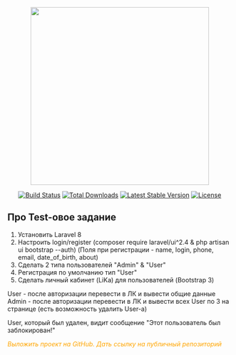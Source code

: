 <p align="center"><a href="https://laravel.com" target="_blank"><img src="https://raw.githubusercontent.com/laravel/art/master/logo-lockup/5%20SVG/2%20CMYK/1%20Full%20Color/laravel-logolockup-cmyk-red.svg" width="400"></a></p>

<p align="center">
<a href="https://travis-ci.org/laravel/framework"><img src="https://travis-ci.org/laravel/framework.svg" alt="Build Status"></a>
<a href="https://packagist.org/packages/laravel/framework"><img src="https://poser.pugx.org/laravel/framework/d/total.svg" alt="Total Downloads"></a>
<a href="https://packagist.org/packages/laravel/framework"><img src="https://poser.pugx.org/laravel/framework/v/stable.svg" alt="Latest Stable Version"></a>
<a href="https://packagist.org/packages/laravel/framework"><img src="https://poser.pugx.org/laravel/framework/license.svg" alt="License"></a>
</p>

## Про Test-овое задание 

1. Установить Laravel 8
2. Настроить login/register (composer require laravel/ui^2.4 & php artisan ui bootstrap --auth) (Поля при регистрации - name, login, phone, email, date_of_birth, about)
3. Сделать 2 типа пользователей "Admin" & "User"
4. Регистрация по умолчанию тип "User"
5. Сделать личный кабинет (LiKa) для пользователей (Bootstrap 3)

User - после авторизации перевести в ЛК и вывести общие данные
Admin - после авторизации перевести в ЛК и вывести всех User по 3 на странице (есть возможность удалить User-a)

User, который был удален, видит сообщение "Этот пользователь был заблокирован!" 

<i style="color:orange;">Выложить проект на GitHub. Дать ссылку на публичный репозиторий</i>
